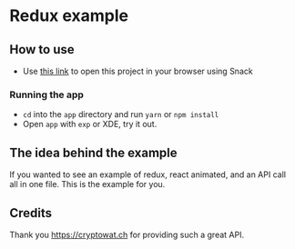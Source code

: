 # Redux example

## How to use

- Use [this link](https://snack.expo.io/@documentation/reduxexample) to open this project in your browser using Snack

### Running the app

- `cd` into the `app` directory and run `yarn` or `npm install`
- Open `app` with `exp` or XDE, try it out.

## The idea behind the example

If you wanted to see an example of redux, react animated, and an API call all in one file. This is the example for you.

## Credits

Thank you https://cryptowat.ch for providing such a great API.
